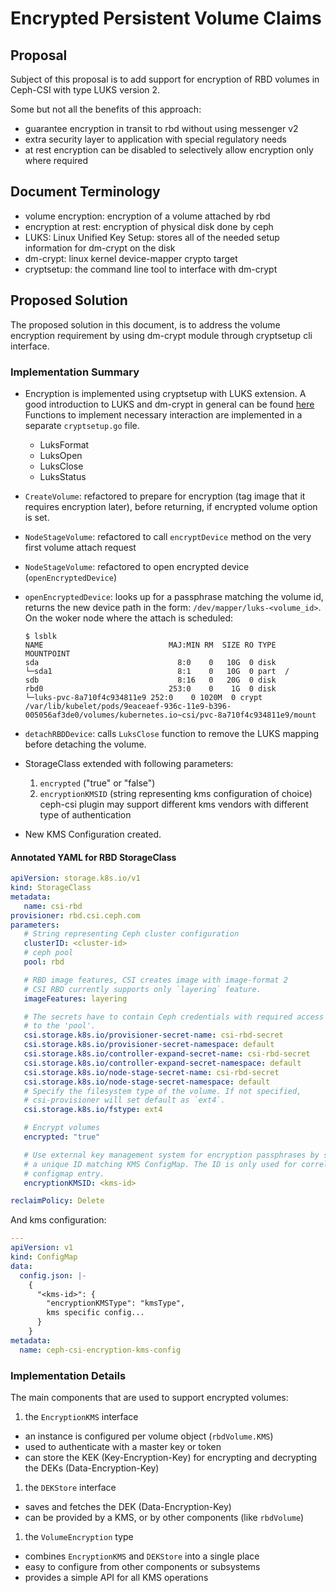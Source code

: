 # Encrypted Persistent Volume Claims

## Proposal

Subject of this proposal is to add support for encryption of RBD volumes in
Ceph-CSI with type LUKS version 2.

Some but not all the benefits of this approach:

* guarantee encryption in transit to rbd without using messenger v2
* extra security layer to application with special regulatory needs
* at rest encryption can be disabled to selectively allow encryption only where
  required

## Document Terminology

* volume encryption: encryption of a volume attached by rbd
* encryption at rest: encryption of physical disk done by ceph
* LUKS: Linux Unified Key Setup: stores all of the needed setup information for
  dm-crypt on the disk
* dm-crypt: linux kernel device-mapper crypto target
* cryptsetup: the command line tool to interface with dm-crypt

## Proposed Solution

The proposed solution in this document, is to address the volume encryption
requirement by using dm-crypt module through cryptsetup cli interface.

### Implementation Summary

* Encryption is implemented using cryptsetup with LUKS extension.
  A good introduction to LUKS and dm-crypt in general can be found
  [here](https://wiki.archlinux.org/index.php/Dm-crypt/Device_encryption#Encrypting_devices_with_cryptsetup)
  Functions to implement necessary interaction are implemented in a separate
  `cryptsetup.go` file.
  * LuksFormat
  * LuksOpen
  * LuksClose
  * LuksStatus

* `CreateVolume`: refactored to prepare for encryption (tag image that it
  requires encryption later), before returning, if encrypted volume option is
  set.
* `NodeStageVolume`: refactored to call `encryptDevice` method on the very first
  volume attach request
* `NodeStageVolume`: refactored to open encrypted device (`openEncryptedDevice`)
* `openEncryptedDevice`: looks up for a passphrase matching the volume id,
  returns the new device path in the form: `/dev/mapper/luks-<volume_id>`.
  On the woker node where the attach is scheduled:

  ```shell
  $ lsblk
  NAME                            MAJ:MIN RM  SIZE RO TYPE  MOUNTPOINT
  sda                               8:0    0   10G  0 disk
  └─sda1                            8:1    0   10G  0 part  /
  sdb                               8:16   0   20G  0 disk
  rbd0                            253:0    0    1G  0 disk
  └─luks-pvc-8a710f4c934811e9 252:0    0 1020M  0 crypt /var/lib/kubelet/pods/9eaceaef-936c-11e9-b396-005056af3de0/volumes/kubernetes.io~csi/pvc-8a710f4c934811e9/mount
  ```

* `detachRBDDevice`: calls `LuksClose` function to remove the LUKS mapping
  before detaching the volume.

* StorageClass extended with following parameters:
  1. `encrypted` ("true" or "false")
  1. `encryptionKMSID` (string representing kms configuration of choice)
  ceph-csi plugin may support different kms vendors with different type of
  authentication

* New KMS Configuration created.

#### Annotated YAML for RBD StorageClass

```yaml
apiVersion: storage.k8s.io/v1
kind: StorageClass
metadata:
   name: csi-rbd
provisioner: rbd.csi.ceph.com
parameters:
   # String representing Ceph cluster configuration
   clusterID: <cluster-id>
   # ceph pool
   pool: rbd

   # RBD image features, CSI creates image with image-format 2
   # CSI RBD currently supports only `layering` feature.
   imageFeatures: layering

   # The secrets have to contain Ceph credentials with required access
   # to the 'pool'.
   csi.storage.k8s.io/provisioner-secret-name: csi-rbd-secret
   csi.storage.k8s.io/provisioner-secret-namespace: default
   csi.storage.k8s.io/controller-expand-secret-name: csi-rbd-secret
   csi.storage.k8s.io/controller-expand-secret-namespace: default
   csi.storage.k8s.io/node-stage-secret-name: csi-rbd-secret
   csi.storage.k8s.io/node-stage-secret-namespace: default
   # Specify the filesystem type of the volume. If not specified,
   # csi-provisioner will set default as `ext4`.
   csi.storage.k8s.io/fstype: ext4

   # Encrypt volumes
   encrypted: "true"

   # Use external key management system for encryption passphrases by specifying
   # a unique ID matching KMS ConfigMap. The ID is only used for correlation to
   # configmap entry.
   encryptionKMSID: <kms-id>

reclaimPolicy: Delete
```

And kms configuration:

```yaml
---
apiVersion: v1
kind: ConfigMap
data:
  config.json: |-
    {
      "<kms-id>": {
        "encryptionKMSType": "kmsType",
        kms specific config...
      }
    }
metadata:
  name: ceph-csi-encryption-kms-config
```

### Implementation Details

The main components that are used to support encrypted volumes:

1. the `EncryptionKMS` interface
  * an instance is configured per volume object (`rbdVolume.KMS`)
  * used to authenticate with a master key or token
  * can store the KEK (Key-Encryption-Key) for encrypting and decrypting the
    DEKs (Data-Encryption-Key)
1. the `DEKStore` interface
  * saves and fetches the DEK (Data-Encryption-Key)
  * can be provided by a KMS, or by other components (like `rbdVolume`)
1. the `VolumeEncryption` type
  * combines `EncryptionKMS` and `DEKStore` into a single place
  * easy to configure from other components or subsystems
  * provides a simple API for all KMS operations
